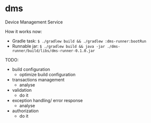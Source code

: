 # dms
Device Management Service

How it works now:
* Gradle task:
`$ ./gradlew build && ./gradlew :dms-runner:bootRun`
* Runnable jar:
`$ ./gradlew build && java -jar ./dms-runner/build/libs/dms-runner-0.1.0.jar`

TODO:
* build configuration
    * optimize build configuration
* transactions management
    * analyse
* validation
    * do it
* exception handling/ error response
    * analyse
* authorization
    * do it
